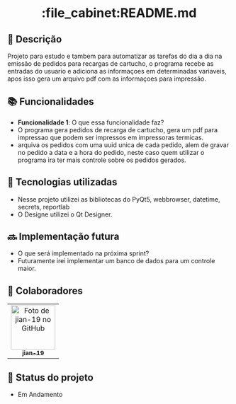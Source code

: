 <h1 align="center">:file_cabinet:README.md</h1>

## :memo: Descrição
Projeto para estudo e tambem para automatizar as tarefas do dia a dia na emissão de pedidos para recargas de cartucho,
o programa recebe as entradas do usuario e adiciona as informaçoes em determinadas variaveis, apos isso gera um arquivo pdf com as informaçoes para impressão.

## :books: Funcionalidades
* <b>Funcionalidade 1</b>: O que essa funcionalidade faz?
* O programa gera pedidos de recarga de cartucho, gera um pdf para impressao que podem ser impressos em impressoras termicas.
* arquiva os pedidos com uma uuid unica de cada pedido, alem de gravar no pedido a data e a hora do pedido, neste caso quem utilizar o programa ira ter mais controle sobre os pedidos gerados.

## :wrench: Tecnologias utilizadas
* Nesse projeto utilizei as bibliotecas do PyQt5, webbrowser, datetime, secrets, reportlab
* O Designe utilizei o Qt Designer.

## :soon: Implementação futura
* O que será implementado na próxima sprint?
* Futuramente irei implementar um banco de dados para um controle maior.

## :handshake: Colaboradores
<table>
  <tr>
    <td align="center">
      <a href="https://github.com/jian-19">
        <img src="https://avatars.githubusercontent.com/u/85251091?s=400&u=af933eeeed36961de6725d92b0a601ff94859dea&v=4" width="100px;" alt="Foto de jian-19 no GitHub"/><br>
        <sub>
          <b>jian-19</b>
        </sub>
      </a>
    </td>
  </tr>
</table>

## :dart: Status do projeto
* Em Andamento
